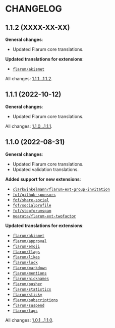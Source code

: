 CHANGELOG
=========


1.1.2 (XXXX-XX-XX)
------------------

**General changes**:

* Updated Flarum core translations.


**Updated translations for extensions**:

* [`flarum/akismet`](https://github.com/flarum/akismet)


All changes: [1.1.1...1.1.2](https://github.com/flarum-lang/swedish/compare/1.1.1...1.1.2).


1.1.1 (2022-10-12)
------------------

**General changes**:

* Updated Flarum core translations.


All changes: [1.1.0...1.1.1](https://github.com/flarum-lang/swedish/compare/1.1.0...1.1.1).


1.1.0 (2022-08-31)
------------------

**General changes**:

* Updated Flarum core translations.
* Updated validation translations.


**Added support for new extensions**:

* [`clarkwinkelmann/flarum-ext-group-invitation`](https://github.com/clarkwinkelmann/flarum-ext-group-invitation)
* [`fof/github-sponsors`](https://github.com/FriendsOfFlarum/github-sponsors)
* [`fof/share-social`](https://github.com/FriendsOfFlarum/share-social)
* [`fof/socialprofile`](https://github.com/FriendsOfFlarum/socialprofile)
* [`fof/stopforumspam`](https://github.com/FriendsOfFlarum/stopforumspam)
* [`nearata/flarum-ext-twofactor`](https://github.com/Nearata/flarum-ext-twofactor)


**Updated translations for extensions**:

* [`flarum/akismet`](https://github.com/flarum/akismet)
* [`flarum/approval`](https://github.com/flarum/approval)
* [`flarum/emoji`](https://github.com/flarum/emoji)
* [`flarum/flags`](https://github.com/flarum/flags)
* [`flarum/likes`](https://github.com/flarum/likes)
* [`flarum/lock`](https://github.com/flarum/lock)
* [`flarum/markdown`](https://github.com/flarum/markdown)
* [`flarum/mentions`](https://github.com/flarum/mentions)
* [`flarum/nicknames`](https://github.com/flarum/nicknames)
* [`flarum/pusher`](https://github.com/flarum/pusher)
* [`flarum/statistics`](https://github.com/flarum/statistics)
* [`flarum/sticky`](https://github.com/flarum/sticky)
* [`flarum/subscriptions`](https://github.com/flarum/subscriptions)
* [`flarum/suspend`](https://github.com/flarum/suspend)
* [`flarum/tags`](https://github.com/flarum/tags)


All changes: [1.0.1...1.1.0](https://github.com/flarum-lang/swedish/compare/1.0.1...1.1.0).


